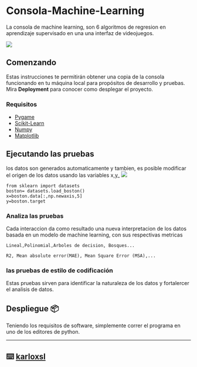 # Consola-Machine-Learning

La consola de machine learning, son 6 algoritmos de regresion en aprendizaje supervisado en una una interfaz de videojuegos.

![](https://media.giphy.com/media/dWNXUH0y1X0Behnx6H/giphy.gif)


## Comenzando 

Estas instrucciones te permitirán obtener una copia de la consola funcionando en tu máquina local para propósitos de desarrollo y pruebas.
Mira **Deployment** para conocer como desplegar el proyecto.

### Requisitos 

* [Pygame](https://www.pygame.org/wiki/GettingStarted)
* [Scikit-Learn](https://scikit-learn.org/) 
* [Numpy](https://numpy.org/) 
* [Matplotlib](https://matplotlib.org/)


## Ejecutando las pruebas 

los datos son generados automaticamente y tambien, es posible modificar el origen de los datos usando las variables x,y_
![](https://user-images.githubusercontent.com/63472277/79079398-68b7ac00-7cd4-11ea-8d42-be699029968f.png)
```
from sklearn import datasets
boston= datasets.load_boston()
x=boston.data[:,np.newaxis,5]
y=boston.target
```

### Analiza las pruebas 

Cada interaccion da como resultado una nueva interpretacion de los datos basada en un modelo de machine learning, con sus respectivas metricas

```
Lineal,Polinomial,Arboles de decision, Bosques...
```

```
R2, Mean absolute error(MAE), Mean Square Error (MSA),...
```

### las pruebas de estilo de codificación 

Estas pruebas sirven para identificar la naturaleza de los datos y fortalercer el analisis de datos.

## Despliegue 📦
Teniendo los requisitos de software, simplemente correr el programa en uno de los editores de python.


---
⌨️ [karloxsl](https://github.com/karloxkronfeld) 
---

